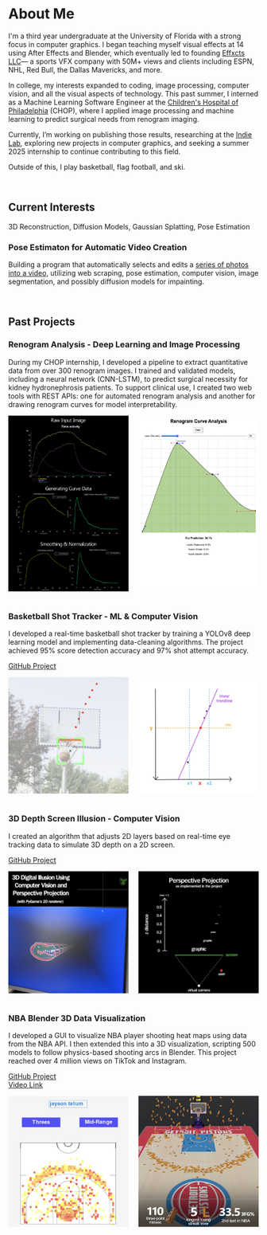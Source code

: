 # About Me

I'm a third year undergraduate at the University of Florida with a strong focus in computer graphics. I began teaching myself visual effects at 14 using After Effects and Blender, which eventually led to founding <a href="https://www.effxcts.com" target="_blank">Effxcts LLC</a>— a sports VFX company with 50M+ views and clients including ESPN, NHL, Red Bull, the Dallas Mavericks, and more.

In college, my interests expanded to coding, image processing, computer vision, and all the visual aspects of technology. This past summer, I interned as a Machine Learning Software Engineer at the <a href="https://www.chop.edu/" target="_blank">Children's Hospital of Philadelphia</a> (CHOP), where I applied image processing and machine learning to predict surgical needs from renogram imaging.

Currently, I’m working on publishing those results, researching at the <a href="https://www.cise.ufl.edu/~eragan/indie.html" target="_blank">Indie Lab</a>, exploring new projects in computer graphics, and seeking a summer 2025 internship to continue contributing to this field.

Outside of this, I play basketball, flag football, and ski.

<br>

## Current Interests
3D Reconstruction, Diffusion Models, Gaussian Splatting, Pose Estimation

### Pose Estimaton for Automatic Video Creation
Building a program that automatically selects and edits a <a href="https://x.com/ari_fararooy/status/1604536193227427841" target="_blank">series of photos into a video</a>, utilizing web scraping, pose estimation, computer vision, image segmentation, and possibly diffusion models for impainting.

<br>

## Past Projects
### Renogram Analysis - Deep Learning and Image Processing
During my CHOP internship, I developed a pipeline to extract quantitative data from over 300 renogram images. I trained and validated models, including a neural network (CNN-LSTM), to predict surgical necessity for kidney hydronephrosis patients. To support clinical use, I created two web tools with REST APIs: one for automated renogram analysis and another for drawing renogram curves for model interpretability.

<div style="display: flex; justify-content: space-between;">
  <img src="/assets/renogram_image_process.png" alt="" style="width: 48%;"/>
  <img src="/assets/renogram2.png" alt="" style="width: 48%;"/>
</div>
<br>

### Basketball Shot Tracker - ML & Computer Vision
I developed a real-time basketball shot tracker by training a YOLOv8 deep learning model and implementing data-cleaning algorithms. The project achieved 95% score detection accuracy and 97% shot attempt accuracy.

<a href="https://github.com/avishah3/AI-Basketball-Shot-Detection-Tracker" target="_blank">GitHub Project</a>
<div style="display: flex; justify-content: space-between;">
  <img src="/assets/basketball1.png" alt="" style="width: 48%;"/>
  <img src="/assets/basketball2.png" alt="" style="width: 48%;"/>
</div>
<br>


### 3D Depth Screen Illusion - Computer Vision
I created an algorithm that adjusts 2D layers based on real-time eye tracking data to simulate 3D depth on a 2D screen.

<a href="https://github.com/avishah3/3D-Screen-Illusion-Using-Webcam" target="_blank">GitHub Project</a>
<div style="display: flex; justify-content: space-between;">
  <img src="/assets/3D1.png" alt="" style="width: 48%;"/>
  <img src="/assets/3D2.png" alt="" style="width: 48%;"/>
</div>
<br>


### NBA Blender 3D Data Visualization
I developed a GUI to visualize NBA player shooting heat maps using data from the NBA API. I then extended this into a 3D visualization, scripting 500 models to follow physics-based shooting arcs in Blender. This project reached over 4 million views on TikTok and Instagram.

<a href="https://github.com/avishah3/DSA-final-project" target="_blank">GitHub Project</a>
<br>
<a href="https://www.instagram.com/effxcts/reel/C1a-GdfgVMk/" target="_blank">Video Link</a>

<div style="display: flex; justify-content: space-between;">
  <img src="/assets/shot_chart.png" alt="" style="width: 48%;"/>
  <img src="/assets/pistons.png" alt="" style="width: 48%;"/>
</div>
<br>

